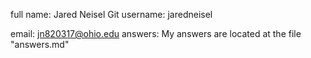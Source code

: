 full name: Jared Neisel
Git username: jaredneisel

email: jn820317@ohio.edu
answers: My answers are located at the file "answers.md"